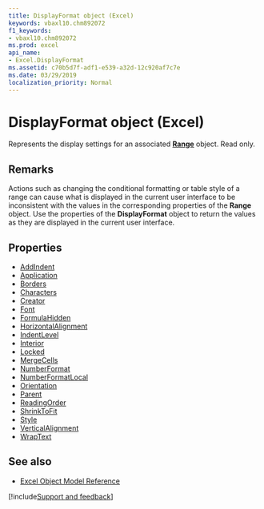 ```yaml
---
title: DisplayFormat object (Excel)
keywords: vbaxl10.chm892072
f1_keywords:
- vbaxl10.chm892072
ms.prod: excel
api_name:
- Excel.DisplayFormat
ms.assetid: c70b5d7f-adf1-e539-a32d-12c920af7c7e
ms.date: 03/29/2019
localization_priority: Normal
---
```



# DisplayFormat object (Excel)

Represents the display settings for an associated **[Range](Excel.Range(object).md)** object. Read only.


## Remarks

Actions such as changing the conditional formatting or table style of a range can cause what is displayed in the current user interface to be inconsistent with the values in the corresponding properties of the **Range** object. Use the properties of the **DisplayFormat** object to return the values as they are displayed in the current user interface.


## Properties

- [AddIndent](Excel.DisplayFormat.AddIndent.md)
- [Application](Excel.DisplayFormat.Application.md)
- [Borders](Excel.DisplayFormat.Borders.md)
- [Characters](Excel.DisplayFormat.Characters.md)
- [Creator](Excel.DisplayFormat.Creator.md)
- [Font](Excel.DisplayFormat.Font.md)
- [FormulaHidden](Excel.DisplayFormat.FormulaHidden.md)
- [HorizontalAlignment](Excel.DisplayFormat.HorizontalAlignment.md)
- [IndentLevel](Excel.DisplayFormat.IndentLevel.md)
- [Interior](Excel.DisplayFormat.Interior.md)
- [Locked](Excel.DisplayFormat.Locked.md)
- [MergeCells](Excel.DisplayFormat.MergeCells.md)
- [NumberFormat](Excel.DisplayFormat.NumberFormat.md)
- [NumberFormatLocal](Excel.DisplayFormat.NumberFormatLocal.md)
- [Orientation](Excel.DisplayFormat.Orientation.md)
- [Parent](Excel.DisplayFormat.Parent.md)
- [ReadingOrder](Excel.DisplayFormat.ReadingOrder.md)
- [ShrinkToFit](Excel.DisplayFormat.ShrinkToFit.md)
- [Style](Excel.DisplayFormat.Style.md)
- [VerticalAlignment](Excel.DisplayFormat.VerticalAlignment.md)
- [WrapText](Excel.DisplayFormat.WrapText.md)


## See also

- [Excel Object Model Reference](overview/Excel/object-model.md)

[!include[Support and feedback](~/includes/feedback-boilerplate.md)]